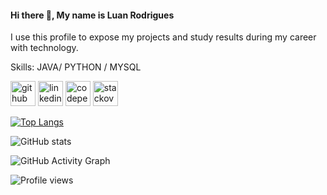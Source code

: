#### Hi there 👋, My name is Luan Rodrigues


I use this profile to expose my projects and study results during my career with technology.

Skills: JAVA/ PYTHON / MYSQL 



[<img src='https://cdn.jsdelivr.net/npm/simple-icons@3.0.1/icons/github.svg' alt='github' height='40'>](https://github.com/minacabu)  [<img src='https://cdn.jsdelivr.net/npm/simple-icons@3.0.1/icons/linkedin.svg' alt='linkedin' height='40'>](https://www.linkedin.com/in/luan-rodrigues27/)  [<img src='https://cdn.jsdelivr.net/npm/simple-icons@3.0.1/icons/codepen.svg' alt='codepen' height='40'>](https://codepen.io/minacabu)  [<img src='https://cdn.jsdelivr.net/npm/simple-icons@3.0.1/icons/stackoverflow.svg' alt='stackoverflow' height='40'>](https://stackoverflow.com/users/21308497)  

[![Top Langs](https://github-readme-stats.vercel.app/api/top-langs/?username=minacabu)](https://github.com/anuraghazra/github-readme-stats)

![GitHub stats](https://github-readme-stats.vercel.app/api?username=minacabu&show_icons=true&count_private=true)  

![GitHub Activity Graph](https://activity-graph.herokuapp.com/graph?username=minacabu)  

![Profile views](https://gpvc.arturio.dev/minacabu)  
